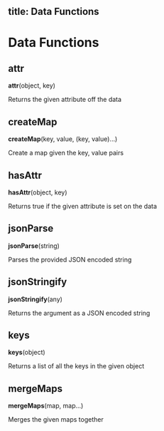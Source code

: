 ## title: Data Functions

# Data Functions

## attr

**attr**(object, key)

Returns the given attribute off the data

## createMap

**createMap**(key, value, (key, value)...)

Create a map given the key, value pairs

## hasAttr

**hasAttr**(object, key)

Returns true if the given attribute is set on the data

## jsonParse

**jsonParse**(string)

Parses the provided JSON encoded string

## jsonStringify

**jsonStringify**(any)

Returns the argument as a JSON encoded string

## keys

**keys**(object)

Returns a list of all the keys in the given object

## mergeMaps

**mergeMaps**(map, map...)

Merges the given maps together
